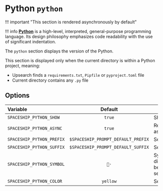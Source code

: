 # Python `python`

!!! important "This section is rendered asynchronously by default"

!!! info
    [**Python**](https://www.python.org) is a high-level, interpreted, general-purpose programming language. Its design philosophy emphasizes code readability with the use of significant indentation.

The `python` section displays the version of the Python.

This section is displayed only when the current directory is within a Python project, meaning:

* Upsearch finds a `requirements.txt`, `Pipfile` or `pyproject.toml` file
* Current directory contains any `.py` file

## Options

| Variable                  |              Default               | Meaning                             |
| :------------------------ | :--------------------------------: | ----------------------------------- |
| `SPACESHIP_PYTHON_SHOW`   |               `true`               | Show section                        |
| `SPACESHIP_PYTHON_ASYNC`  |               `true`               | Render section asynchronously       |
| `SPACESHIP_PYTHON_PREFIX` | `$SPACESHIP_PROMPT_DEFAULT_PREFIX` | Section's prefix                    |
| `SPACESHIP_PYTHON_SUFFIX` | `$SPACESHIP_PROMPT_DEFAULT_SUFFIX` | Section's suffix                    |
| `SPACESHIP_PYTHON_SYMBOL` |               `🐍·`                | Symbol displayed before the section |
| `SPACESHIP_PYTHON_COLOR`  |              `yellow`              | Section's color                     |
